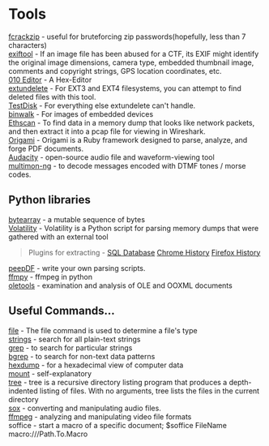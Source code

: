 # Tools
[fcrackzip](https://github.com/hyc/fcrackzip) - useful for bruteforcing zip passwords(hopefully, less than 7 characters)  
[exiftool](https://sno.phy.queensu.ca/~phil/exiftool/) - If an image file has been abused for a CTF, its EXIF might identify the original image dimensions, camera type, 		embedded thumbnail image, comments and copyright strings, GPS location coordinates, etc.   
[010 Editor](http://www.sweetscape.com/010editor/) - A Hex-Editor  
[extundelete](http://extundelete.sourceforge.net/) - For EXT3 and EXT4 filesystems, you can attempt to find deleted files with this tool.  
[TestDisk](https://www.cgsecurity.org/wiki/TestDisk) - For everything else extundelete can't handle.  
[binwalk](https://github.com/ReFirmLabs/binwalk) -  For images of embedded devices  
[Ethscan](http://jamaaldev.blogspot.in/2013/07/ethscan-volatility-memory-forensics.html?m=1) - To  find data in a memory dump that looks like network packets, and then extract it into a pcap file for viewing in Wireshark.  
[Origami](https://github.com/mobmewireless/origami-pdf) - Origami is a Ruby framework designed to parse, analyze, and forge PDF documents.  
[Audacity](https://www.audacityteam.org/) - open-source audio file and waveform-viewing tool  
[multimon-ng](tools.kali.org/wireless-attacks/multimon-ng) - to decode messages encoded with DTMF tones / morse codes.  

## Python libraries
[bytearray](http://infohost.nmt.edu/tcc/help/pubs/python/web/bytearray-type.html) - a mutable sequence of bytes  
[Volatility](http://www.volatilityfoundation.org/) - Volatility is a Python script for parsing memory dumps that were gathered with an external tool  
> Plugins for extracting - [SQL Database](http://blog.superponible.com/2014/08/31/volatility-plugin-sqlite-helper/)  [Chrome History](http://blog.superponible.com/2014/08/31/volatility-plugin-chrome-history/)  [Firefox History](http://blog.superponible.com/2014/08/31/volatility-plugin-firefox-history/)  

[peepDF](https://github.com/jesparza/peepdf) - write your own parsing scripts.  
[ffmpy](http://ffmpy.readthedocs.io/en/latest/examples.html) - ffmpeg in python  
[oletools](http://www.decalage.info/python/oletools) - examination and analysis of OLE and OOXML documents  

## Useful Commands...
[file](https://www.computerhope.com/unix/ufile.htm) -	    The file command is used to determine a file's type  
[strings](http://www.linfo.org/strings.html) -   search for all plain-text strings  
[grep](https://www.computerhope.com/unix/ugrep.htm) -      to search for particular strings  
[bgrep](https://github.com/nneonneo/bgrep) -     to search for non-text data patterns  
[hexdump](http://man7.org/linux/man-pages/man1/hexdump.1.html) -   for a hexadecimal view of computer data  
[mount](https://www.computerhope.com/unix/umount.htm) -     self-explanatory  
[tree](https://www.geeksforgeeks.org/tree-command-unixlinux/) - 	    tree is a recursive directory listing program that produces a depth-indented listing of files. With no arguments, tree lists the files in the current directory  
[sox](http://sox.sourceforge.net/sox.html) -       converting and manipulating audio files.  
[ffmpeg](http://ffmpeg.org/) -    analyzing and manipulating video file formats  
soffice -   start a macro of a specific document; $soffice FileName macro:///Path.To.Macro  
